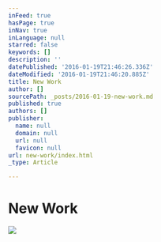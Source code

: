 ```yaml
---
inFeed: true
hasPage: true
inNav: true
inLanguage: null
starred: false
keywords: []
description: ''
datePublished: '2016-01-19T21:46:26.336Z'
dateModified: '2016-01-19T21:46:20.885Z'
title: New Work
author: []
sourcePath: _posts/2016-01-19-new-work.md
published: true
authors: []
publisher:
  name: null
  domain: null
  url: null
  favicon: null
url: new-work/index.html
_type: Article

---
```

# New Work
![](https://s3-us-west-2.amazonaws.com/the-grid-img/p/c1c1ee5f505b50b087fe8c678c3e328784c6a685.jpg)
